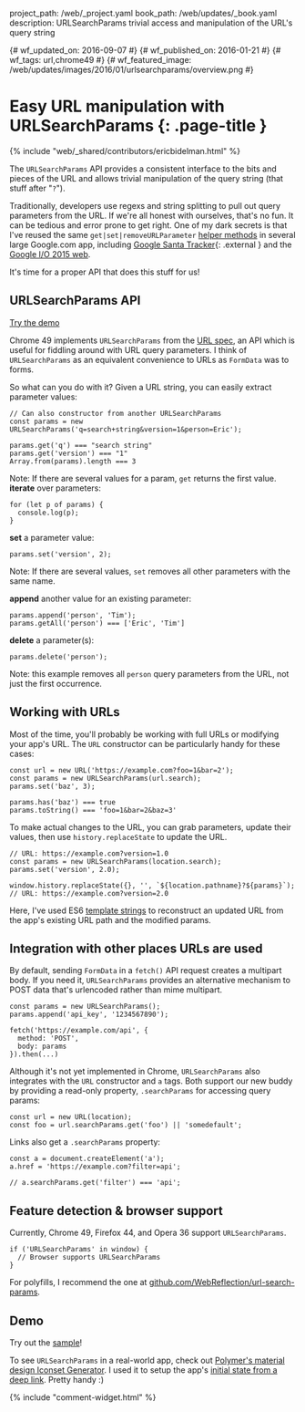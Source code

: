 project_path: /web/_project.yaml
book_path: /web/updates/_book.yaml
description: URLSearchParams trivial access and manipulation of the URL's query string

{# wf_updated_on: 2016-09-07 #}
{# wf_published_on: 2016-01-21 #}
{# wf_tags: url,chrome49 #}
{# wf_featured_image: /web/updates/images/2016/01/urlsearchparams/overview.png #}

# Easy URL manipulation with URLSearchParams {: .page-title }

{% include "web/_shared/contributors/ericbidelman.html" %}



The <code>URLSearchParams</code> API provides a consistent
interface to the bits and pieces of the URL and allows trivial manipulation
of the query string (that stuff after "<code>?</code>").

Traditionally, developers use regexs and string splitting to pull out query
parameters from the URL. If we're all honest with ourselves, that's no fun.
It can be tedious and error prone to get right. One of my dark secrets is that I've reused the same
`get|set|removeURLParameter` [helper methods](https://github.com/GoogleChrome/ioweb2015/blob/21d7a80aefd6a76474fcdb700ac9965cd4c7800f/app/scripts/helper/util.js#L142-L200) in several large Google.com app, including [Google Santa Tracker](https://santatracker.google.com/){: .external } and the [Google I/O 2015 web](https://events.google.com/io2015).

It's time for a proper API that does this stuff for us!

## URLSearchParams API

[Try the demo](https://googlechrome.github.io/samples/urlsearchparams/index.html)

Chrome 49 implements `URLSearchParams` from the [URL spec](https://url.spec.whatwg.org/#urlsearchparams), an API which is useful for fiddling around with URL
query parameters. I think of `URLSearchParams` as an equivalent convenience to URLs
as `FormData` was to forms.

So what can you do with it? Given a URL string, you can easily extract parameter values:


    // Can also constructor from another URLSearchParams
    const params = new URLSearchParams('q=search+string&version=1&person=Eric');
    
    params.get('q') === "search string"
    params.get('version') === "1"
    Array.from(params).length === 3
    

Note: If there are several values for a param, `get` returns the first value.
**iterate** over parameters:


    for (let p of params) {
      console.log(p);
    }
    

**set** a parameter value:


    params.set('version', 2);
    

Note: If there are several values, `set` removes all other parameters with the same name.

**append** another value for an existing parameter:


    params.append('person', 'Tim');
    params.getAll('person') === ['Eric', 'Tim']
    

**delete** a parameter(s):


    params.delete('person');
    

Note: this example removes all `person` query parameters from the URL, not just
the first occurrence.

## Working with URLs

Most of the time, you'll probably be working with full URLs or modifying your
app's URL. The `URL` constructor can be particularly handy for these cases:


    const url = new URL('https://example.com?foo=1&bar=2');
    const params = new URLSearchParams(url.search);
    params.set('baz', 3);
    
    params.has('baz') === true
    params.toString() === 'foo=1&bar=2&baz=3'
    

To make actual changes to the URL, you can grab parameters, update their values,
then use `history.replaceState` to update the URL.


    // URL: https://example.com?version=1.0
    const params = new URLSearchParams(location.search);
    params.set('version', 2.0);
    
    window.history.replaceState({}, '', `${location.pathname}?${params}`);
    // URL: https://example.com?version=2.0
    

Here, I've used ES6 [template strings](https://googlechrome.github.io/samples/template-literals-es6/index.html) to reconstruct an updated URL from the app's existing URL path and the modified
params.

## Integration with other places URLs are used

By default, sending `FormData` in a `fetch()` API request creates a multipart body.
If you need it, `URLSearchParams` provides an alternative mechanism to POST data
that's urlencoded rather than mime multipart.


    const params = new URLSearchParams();
    params.append('api_key', '1234567890');
    
    fetch('https://example.com/api', {
      method: 'POST',
      body: params
    }).then(...)
    

Although it's not yet implemented in Chrome, `URLSearchParams` also integrates
with the `URL` constructor and `a` tags. Both support our new buddy by providing
a read-only property, `.searchParams` for accessing query params:


    const url = new URL(location);
    const foo = url.searchParams.get('foo') || 'somedefault';
    

Links also get a `.searchParams` property:


    const a = document.createElement('a');
    a.href = 'https://example.com?filter=api';
    
    // a.searchParams.get('filter') === 'api';
    

## Feature detection & browser support

Currently, Chrome 49, Firefox 44, and Opera 36 support `URLSearchParams`.


    if ('URLSearchParams' in window) {
      // Browser supports URLSearchParams
    }
    

For polyfills, I recommend the one at [github.com/WebReflection/url-search-params](https://github.com/WebReflection/url-search-params).

## Demo

Try out the [sample](https://googlechrome.github.io/samples/urlsearchparams/index.html)!

To see `URLSearchParams` in a real-world app, check out [Polymer's material design Iconset Generator](https://poly-icon.appspot.com/). I used it to setup the app's [initial state from a deep link](https://github.com/PolymerLabs/polyicon/blob/master/index.html#L336-L349). Pretty handy :)


{% include "comment-widget.html" %}
